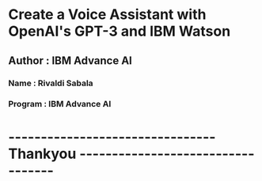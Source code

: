 # Create a Voice Assistant with OpenAI's GPT-3 and IBM Watson

## Author : IBM Advance AI

### Name : Rivaldi Sabala

### Program : IBM Advance AI


# -------------------------------- Thankyou ----------------------------------
